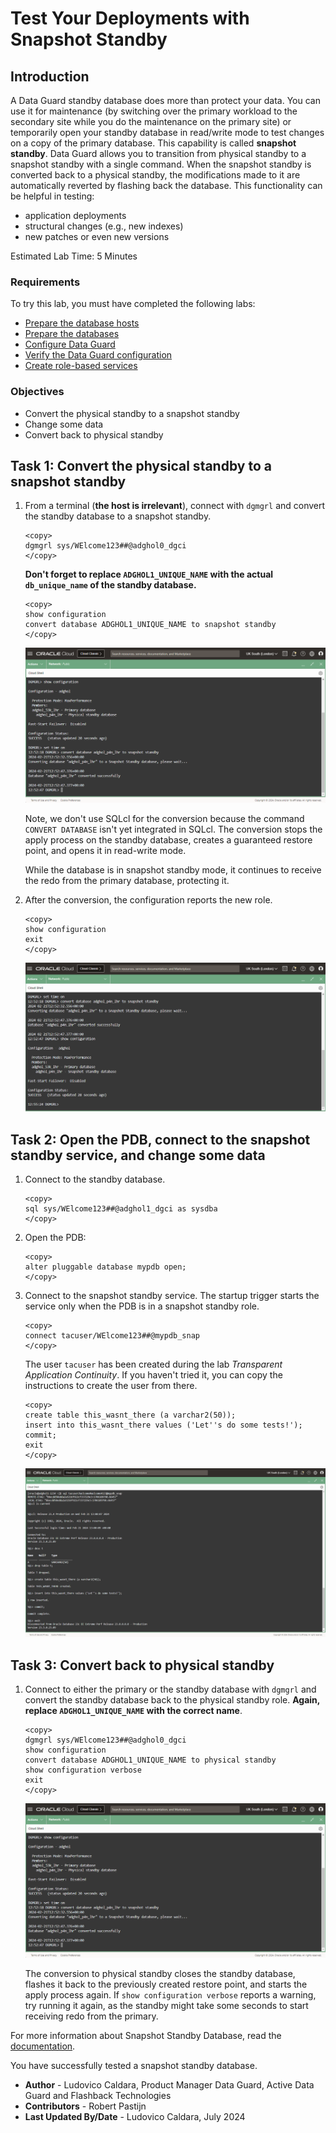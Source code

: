 # Test Your Deployments with Snapshot Standby

## Introduction

A Data Guard standby database does more than protect your data. You can use it for maintenance (by switching over the primary workload to the secondary site while you do the maintenance on the primary site) or temporarily open your standby database in read/write mode to test changes on a copy of the primary database.
This capability is called **snapshot standby**.
Data Guard allows you to transition from physical standby to a snapshot standby with a single command.
When the snapshot standby is converted back to a physical standby, the modifications made to it are automatically reverted by flashing back the database.
This functionality can be helpful in testing:
* application deployments
* structural changes (e.g., new indexes)
* new patches or even new versions

Estimated Lab Time: 5 Minutes

### Requirements
To try this lab, you must have completed the following labs:
* [Prepare the database hosts](../prepare-host/prepare-host.md)
* [Prepare the databases](../prepare-db/prepare-db.md)
* [Configure Data Guard](../configure-dg/configure-dg.md)
* [Verify the Data Guard configuration](../verify-dg/verify-dg.md)
* [Create role-based services](../create-services/create-services.md)

### Objectives
* Convert the physical standby to a snapshot standby
* Change some data
* Convert back to physical standby

## Task 1: Convert the physical standby to a snapshot standby

1. From a terminal (**the host is irrelevant**), connect with `dgmgrl` and convert the standby database to a snapshot standby.

    ```
    <copy>
    dgmgrl sys/WElcome123##@adghol0_dgci
    </copy>
    ```
    **Don't forget to replace `ADGHOL1_UNIQUE_NAME` with the actual `db_unique_name` of the standby database.**
    ```
    <copy>
    show configuration
    convert database ADGHOL1_UNIQUE_NAME to snapshot standby
    </copy>
    ```

    ![The conversion to snapshot standby succeeds](images/convert-to-snapshot-standby.png)

    Note, we don't use SQLcl for the conversion because the command `CONVERT DATABASE` isn't yet integrated in SQLcl.
    The conversion stops the apply process on the standby database, creates a guaranteed restore point, and opens it in read-write mode.

    While the database is in snapshot standby mode, it continues to receive the redo from the primary database, protecting it.

2. After the conversion, the configuration reports the new role.

    ```
    <copy>
    show configuration
    exit
    </copy>
    ```

    ![Show configuration reports "Snapshot Standby database" for the standby database](images/show-configuration-snapshot.png)


## Task 2: Open the PDB, connect to the snapshot standby service, and change some data

1. Connect to the standby database.
    ```
    <copy>
    sql sys/WElcome123##@adghol1_dgci as sysdba
    </copy>
    ```

2. Open the PDB:
    ```
    <copy>
    alter pluggable database mypdb open;
    </copy>
    ```

3. Connect to the snapshot standby service. The startup trigger starts the service only when the PDB is in a snapshot standby role.
    ```
    <copy>
    connect tacuser/WElcome123##@mypdb_snap
    </copy>
    ```
    The user `tacuser` has been created during the lab *Transparent Application Continuity*. If you haven't tried it, you can copy the instructions to create the user from there.
    ```
    <copy>
    create table this_wasnt_there (a varchar2(50));
    insert into this_wasnt_there values ('Let''s do some tests!');
    commit;
    exit
    </copy>
    ```

    ![The DDL and DML statements work on the standby database](images/modify-snapshot-standby.png)
  

## Task 3: Convert back to physical standby

1. Connect to either the primary or the standby database with `dgmgrl` and convert the standby database back to the physical standby role. **Again, replace `ADGHOL1_UNIQUE_NAME` with the correct name**.
    ```
    <copy>
    dgmgrl sys/WElcome123##@adghol0_dgci
    show configuration
    convert database ADGHOL1_UNIQUE_NAME to physical standby
    show configuration verbose
    exit
    </copy>
    ```

    ![The conversion to physical standby succeeds](images/convert-to-snapshot-standby.png)

    The conversion to physical standby closes the standby database, flashes it back to the previously created restore point, and starts the apply process again.
    If `show configuration verbose` reports a warning, try running it again, as the standby might take some seconds to start receiving redo from the primary.

For more information about Snapshot Standby Database, read the [documentation](https://docs.oracle.com/en/database/oracle/oracle-database/23/sbydb/managing-oracle-data-guard-physical-standby-databases.html).

You have successfully tested a snapshot standby database.

- **Author** - Ludovico Caldara, Product Manager Data Guard, Active Data Guard and Flashback Technologies
- **Contributors** - Robert Pastijn
- **Last Updated By/Date** -  Ludovico Caldara, July 2024
